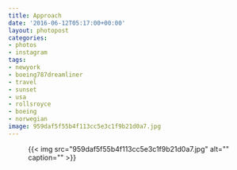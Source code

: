 ```yaml
---
title: Approach
date: '2016-06-12T05:17:00+00:00'
layout: photopost
categories:
- photos
- instagram
tags:
- newyork
- boeing787dreamliner
- travel
- sunset
- usa
- rollsroyce
- boeing
- norwegian
image: 959daf5f55b4f113cc5e3c1f9b21d0a7.jpg
---
```


<figure class="photo photo--square">
  {{< img src="959daf5f55b4f113cc5e3c1f9b21d0a7.jpg" alt="" caption="" >}}

</figure>




